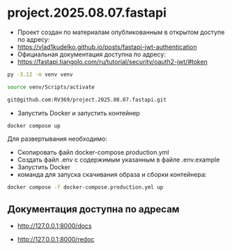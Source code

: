 
# project.2025.08.07.fastapi

- Проект создан по материалам опубликованным в открытом доступе по адресу: 
- https://vlad1kudelko.github.io/posts/fastapi-jwt-authentication
- Официальная документация доступна по адресу:
- https://fastapi.tiangolo.com/ru/tutorial/security/oauth2-jwt/#token

```sh
py -3.12 -m venv venv
```
```sh
source venv/Scripts/activate
```
```sh
git@github.com:RV369/project.2025.08.07.fastapi.git
```

- Запустить Docker и запустить контейнер
```sh
docker compose up
```

Для развертывания необходимо:

- Скопировать файл docker-compose.production.yml
- Создать файл .env с содержимым указанным в файле .env.example
- Запустить Docker
- команда для запуска скачивания образа и сборки контейнера:
```sh
docker compose -f docker-compose.production.yml up
```

##  Документация доступна по адресам

- <http://127.0.0.1:8000/docs>

- <http://127.0.0.1:8000/redoc>
